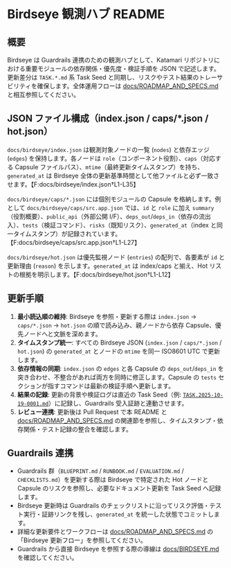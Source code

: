 # Birdseye 観測ハブ README

## 概要
Birdseye は Guardrails 連携のための観測ハブとして、Katamari リポジトリにおける重要モジュールの依存関係・優先度・検証手順を JSON で記述します。更新差分は `TASK.*.md` 系 Task Seed と同期し、リスクやテスト結果のトレーサビリティを確保します。全体運用フローは [docs/ROADMAP_AND_SPECS.md](../ROADMAP_AND_SPECS.md) と相互参照してください。

## JSON ファイル構成（index.json / caps/*.json / hot.json）
`docs/birdseye/index.json` は観測対象ノードの一覧 (`nodes`) と依存エッジ (`edges`) を保持します。各ノードは `role`（コンポーネント役割）、`caps`（対応する Capsule ファイルパス）、`mtime`（最終更新タイムスタンプ）を持ち、`generated_at` は Birdseye 全体の更新基準時間として他ファイルと必ず一致させます。【F:docs/birdseye/index.json†L1-L35】

`docs/birdseye/caps/*.json` には個別モジュールの Capsule を格納します。例として `docs/birdseye/caps/src.app.json` では、`id` と `role` に加え `summary`（役割概要）、`public_api`（外部公開 I/F）、`deps_out`/`deps_in`（依存の流出入）、`tests`（検証コマンド）、`risks`（既知リスク）、`generated_at`（index と同一タイムスタンプ）が記録されています。【F:docs/birdseye/caps/src.app.json†L1-L27】

`docs/birdseye/hot.json` は優先監視ノード (`entries`) の配列で、各要素が `id` と更新理由 (`reason`) を示します。`generated_at` は index/caps と揃え、Hot リストの根拠を明示します。【F:docs/birdseye/hot.json†L1-L12】

## 更新手順
1. **最小読込順の維持**: Birdseye を参照・更新する際は `index.json` → `caps/*.json` → `hot.json` の順で読み込み、親ノードから依存 Capsule、優先ノードへと文脈を深めます。
2. **タイムスタンプ統一**: すべての Birdseye JSON (`index.json` / `caps/*.json` / `hot.json`) の `generated_at` とノードの `mtime` を同一 ISO8601 UTC で更新します。
3. **依存情報の同期**: `index.json` の `edges` と各 Capsule の `deps_out`/`deps_in` を突き合わせ、不整合があれば両方を同時に修正します。Capsule の `tests` セクションが指すコマンドは最新の検証手順へ更新します。
4. **結果の記録**: 更新の背景や検証ログは直近の Task Seed（例: [`TASK.2025-10-19-0001.md`](../../TASK.2025-10-19-0001.md)）に記録し、Guardrails 受入証跡と連動させます。
5. **レビュー連携**: 更新後は Pull Request で本 README と [docs/ROADMAP_AND_SPECS.md](../ROADMAP_AND_SPECS.md) の関連節を参照し、タイムスタンプ・依存関係・テスト記録の整合を確認します。

## Guardrails 連携
- Guardrails 群（`BLUEPRINT.md` / `RUNBOOK.md` / `EVALUATION.md` / `CHECKLISTS.md`）を更新する際は Birdseye で特定された Hot ノードと Capsule のリスクを参照し、必要なドキュメント更新を Task Seed へ記録します。
- Birdseye 更新時は Guardrails のチェックリストに沿ってリスク評価・テスト実行・証跡リンクを残し、`generated_at` を統一した状態でコミットします。
- 詳細な更新要件とワークフローは [docs/ROADMAP_AND_SPECS.md](../ROADMAP_AND_SPECS.md) の「Birdseye 更新フロー」を参照してください。
- Guardrails から直接 Birdseye を参照する際の導線は [docs/BIRDSEYE.md](../BIRDSEYE.md) を確認してください。
